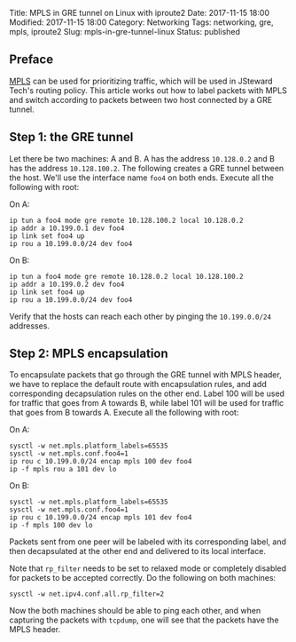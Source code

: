 Title: MPLS in GRE tunnel on Linux with iproute2
Date: 2017-11-15 18:00
Modified: 2017-11-15 18:00
Category: Networking
Tags: networking, gre, mpls, iproute2
Slug: mpls-in-gre-tunnel-linux
Status: published

## Preface

[MPLS](https://en.wikipedia.org/wiki/Multiprotocol_Label_Switching) can be used for prioritizing traffic, which will be used in JSteward Tech's routing policy.
This article works out how to label packets with MPLS and switch according to packets between two host connected by a GRE tunnel.

## Step 1: the GRE tunnel

Let there be two machines: A and B. A has the address `10.128.0.2` and B has the address `10.128.100.2`. The following creates a GRE tunnel between the host.
We'll use the interface name `foo4` on both ends. Execute all the following with root:

On A:

    ip tun a foo4 mode gre remote 10.128.100.2 local 10.128.0.2
    ip addr a 10.199.0.1 dev foo4
    ip link set foo4 up
    ip rou a 10.199.0.0/24 dev foo4

On B:

    ip tun a foo4 mode gre remote 10.128.0.2 local 10.128.100.2
    ip addr a 10.199.0.2 dev foo4
    ip link set foo4 up
    ip rou a 10.199.0.0/24 dev foo4
    
Verify that the hosts can reach each other by pinging the `10.199.0.0/24` addresses.

## Step 2: MPLS encapsulation

To encapsulate packets that go through the GRE tunnel with MPLS header, we have to replace the default route with encapsulation rules, and add corresponding
decapsulation rules on the other end. Label 100 will be used for traffic that goes from A towards B, while label 101 will be used for traffic that goes from
B towards A. Execute all the following with root:

On A:

    sysctl -w net.mpls.platform_labels=65535
    sysctl -w net.mpls.conf.foo4=1
    ip rou c 10.199.0.0/24 encap mpls 100 dev foo4
    ip -f mpls rou a 101 dev lo

On B:

    sysctl -w net.mpls.platform_labels=65535
    sysctl -w net.mpls.conf.foo4=1
    ip rou c 10.199.0.0/24 encap mpls 101 dev foo4
    ip -f mpls 100 dev lo

Packets sent from one peer will be labeled with its corresponding label, and then decapsulated at the other end and delivered to its local interface.

Note that `rp_filter` needs to be set to relaxed mode or completely disabled for packets to be accepted correctly. Do the following on both machines:

    sysctl -w net.ipv4.conf.all.rp_filter=2

Now the both machines should be able to ping each other, and when capturing the packets with `tcpdump`, one will see that the packets have the MPLS header.
